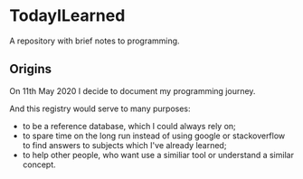 # TodayILearned
A repository with brief notes to programming.

## Origins
On 11th May 2020 I decide to document my programming journey.  
  
And this registry would serve to many purposes: 
* to be a reference database, which I could always rely on;
* to spare time on the long run instead of using google or stackoverflow to find answers to subjects which I've already learned;
* to help other people, who want use a similiar tool or understand a similar concept.
